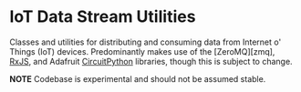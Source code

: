 # IoT Data Stream Utilities
Classes and utilities for distributing and consuming data from Internet o' Things (IoT) devices. Predominantly makes use of the [ZeroMQ][zmq], [RxJS][rxjs], and Adafruit [CircuitPython][cp] libraries, though this is subject to change.

**NOTE** Codebase is experimental and should not be assumed stable.

[cp]: https://circuitpython.org/
[rxjs]: https://rxjs.dev/
[zq]: https://zeromq.org/
